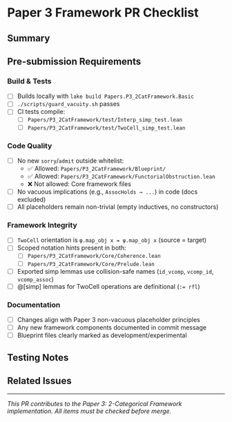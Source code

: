 # Paper 3 Framework PR Checklist

## Summary
<!-- Brief description of changes -->

## Pre-submission Requirements

### Build & Tests
- [ ] Builds locally with `lake build Papers.P3_2CatFramework.Basic`
- [ ] `./scripts/guard_vacuity.sh` passes
- [ ] CI tests compile:
  - [ ] `Papers/P3_2CatFramework/test/Interp_simp_test.lean`  
  - [ ] `Papers/P3_2CatFramework/test/TwoCell_simp_test.lean`

### Code Quality
- [ ] No new `sorry`/`admit` outside whitelist:
  - ✅ Allowed: `Papers/P3_2CatFramework/Blueprint/`
  - ✅ Allowed: `Papers/P3_2CatFramework/FunctorialObstruction.lean`
  - ❌ Not allowed: Core framework files
- [ ] No vacuous implications (e.g., `AssocHolds → ...`) in code (docs excluded)
- [ ] All placeholders remain non-trivial (empty inductives, no constructors)

### Framework Integrity  
- [ ] `TwoCell` orientation is `φ.map_obj x = ψ.map_obj x` (source = target)
- [ ] Scoped notation hints present in both:
  - [ ] `Papers/P3_2CatFramework/Core/Coherence.lean`
  - [ ] `Papers/P3_2CatFramework/Core/Prelude.lean`
- [ ] Exported simp lemmas use collision-safe names (`id_vcomp`, `vcomp_id`, `vcomp_assoc`)
- [ ] @[simp] lemmas for TwoCell operations are definitional (`:= rfl`)

### Documentation
- [ ] Changes align with Paper 3 non-vacuous placeholder principles
- [ ] Any new framework components documented in commit message
- [ ] Blueprint files clearly marked as development/experimental

## Testing Notes
<!-- Describe any manual testing performed -->

## Related Issues
<!-- Link to relevant GitHub issues -->

---
*This PR contributes to the Paper 3: 2-Categorical Framework implementation. All items must be checked before merge.*